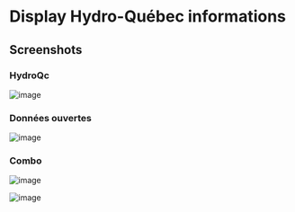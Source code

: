 # Display Hydro-Québec informations



## Screenshots

### HydroQc

![image](https://user-images.githubusercontent.com/83040228/218577365-9067d99e-2a35-4d52-b695-8931548c8324.jpeg)

### Données ouvertes

![image](https://user-images.githubusercontent.com/83040228/218577467-c0d559e2-37e6-4c5b-ac5a-48bb23d6cb0f.jpeg)

### Combo

![image](https://user-images.githubusercontent.com/83040228/218577549-12af36e3-e33f-4dc2-a621-16cb980b26d6.jpeg)

![image](https://user-images.githubusercontent.com/83040228/218577745-2c855cc1-2be2-4903-b0d9-03180e083be8.jpeg)


